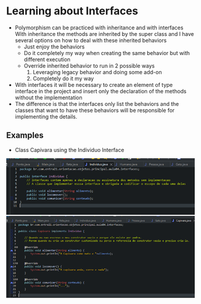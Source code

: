 # Learning about Interfaces

- Polymorphism can be practiced with inheritance and with interfaces
With inheritance the methods are inherited by the super class and I have several options on how to deal with these inherited behaviors
     - Just enjoy the behaviors
     - Do it completely my way when creating the same behavior but with different execution
     - Override inherited behavior to run in 2 possible ways
         1. Leveraging legacy behavior and doing some add-on
         2. Completely do it my way
- With interfaces it will be necessary to create an element of type interface in the project and insert only the declaration of the methods without the implementation
- The difference is that the interfaces only list the behaviors and the classes that want to have these behaviors will be responsible for implementing the details.

## Examples 

- Class Capivara using the Individuo Interface

![Example Main](./img/example_01.png)
![Example Main](./img/example_02.png)